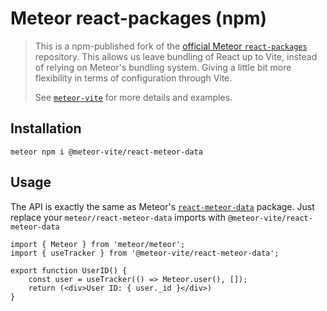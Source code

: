 # Meteor react-packages (npm)
> This is a npm-published fork of the [official Meteor `react-packages`](https://github.com/meteor/react-packages) repository.
> This allows us leave bundling of React up to Vite, instead of relying on Meteor's bundling system. Giving a little 
> bit more flexibility in terms of configuration through Vite.
> 
> See [`meteor-vite`](https://github.com/JorgenVatle/meteor-vite) for more details and examples.

## Installation
```shell
meteor npm i @meteor-vite/react-meteor-data
```

## Usage
The API is exactly the same as Meteor's [`react-meteor-data`](https://github.com/meteor/react-packages/tree/master/packages/react-meteor-data) package.
Just replace your `meteor/react-meteor-data` imports with `@meteor-vite/react-meteor-data`

```tsx
import { Meteor } from 'meteor/meteor';
import { useTracker } from '@meteor-vite/react-meteor-data';

export function UserID() {
    const user = useTracker(() => Meteor.user(), []);
    return (<div>User ID: { user._id }</div>)
}
```
